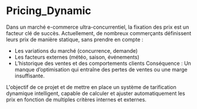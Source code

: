 # Pricing_Dynamic
Dans un marché e-commerce ultra-concurrentiel, la fixation des prix est un facteur clé de succès.  Actuellement, de nombreux commerçants définissent leurs prix de manière statique, sans prendre en compte : 
- Les variations du marché (concurrence, demande) 
- Les facteurs externes (météo, saison, événements) 
- L’historique des ventes et des comportements clients 
Conséquence   : Un manque d’optimisation qui entraîne des pertes de ventes ou une marge insuffisante.

L'objectif de ce projet et de mettre en place un système de tarification dynamique intelligent, capable de calculer et ajuster  automatiquement les prix en fonction de multiples critères internes et externes. 

